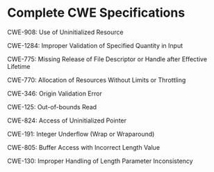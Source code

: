

# Complete CWE Specifications

CWE-908: Use of Uninitialized Resource

CWE-1284: Improper Validation of Specified Quantity in Input

CWE-775: Missing Release of File Descriptor or Handle after Effective Lifetime

CWE-770: Allocation of Resources Without Limits or Throttling

CWE-346: Origin Validation Error

CWE-125: Out-of-bounds Read

CWE-824: Access of Uninitialized Pointer

CWE-191: Integer Underflow (Wrap or Wraparound)

CWE-805: Buffer Access with Incorrect Length Value

CWE-130: Improper Handling of Length Parameter Inconsistency